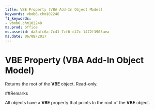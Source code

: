 ```yaml
---
title: VBE Property (VBA Add-In Object Model)
keywords: vbob6.chm102248
f1_keywords:
- vbob6.chm102248
ms.prod: office
ms.assetid: da3afc6a-7c41-7cf6-d47c-1472f3903aea
ms.date: 06/08/2017
---
```



# VBE Property (VBA Add-In Object Model)



Returns the root of the  **VBE** object. Read-only.

##Remarks

All objects have a  **VBE** property that points to the root of the **VBE** object.


